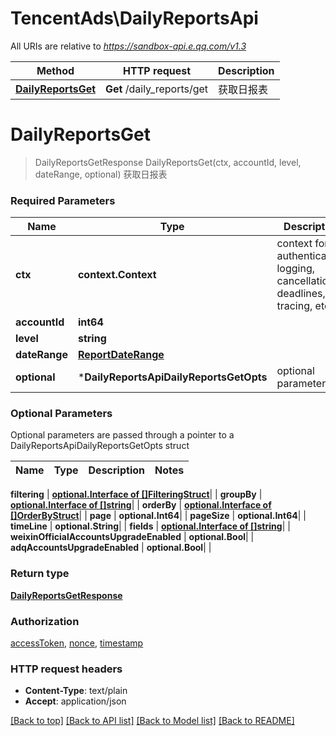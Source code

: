 # TencentAds\DailyReportsApi

All URIs are relative to *https://sandbox-api.e.qq.com/v1.3*

Method | HTTP request | Description
------------- | ------------- | -------------
[**DailyReportsGet**](DailyReportsApi.md#DailyReportsGet) | **Get** /daily_reports/get | 获取日报表


# **DailyReportsGet**
> DailyReportsGetResponse DailyReportsGet(ctx, accountId, level, dateRange, optional)
获取日报表

### Required Parameters

Name | Type | Description  | Notes
------------- | ------------- | ------------- | -------------
 **ctx** | **context.Context** | context for authentication, logging, cancellation, deadlines, tracing, etc.
  **accountId** | **int64**|  | 
  **level** | **string**|  | 
  **dateRange** | [**ReportDateRange**](ReportDateRange.md)|  | 
 **optional** | ***DailyReportsApiDailyReportsGetOpts** | optional parameters | nil if no parameters

### Optional Parameters
Optional parameters are passed through a pointer to a DailyReportsApiDailyReportsGetOpts struct

Name | Type | Description  | Notes
------------- | ------------- | ------------- | -------------



 **filtering** | [**optional.Interface of []FilteringStruct**](FilteringStruct.md)|  | 
 **groupBy** | [**optional.Interface of []string**](string.md)|  | 
 **orderBy** | [**optional.Interface of []OrderByStruct**](OrderByStruct.md)|  | 
 **page** | **optional.Int64**|  | 
 **pageSize** | **optional.Int64**|  | 
 **timeLine** | **optional.String**|  | 
 **fields** | [**optional.Interface of []string**](string.md)|  | 
 **weixinOfficialAccountsUpgradeEnabled** | **optional.Bool**|  | 
 **adqAccountsUpgradeEnabled** | **optional.Bool**|  | 

### Return type

[**DailyReportsGetResponse**](DailyReportsGetResponse.md)

### Authorization

[accessToken](../README.md#accessToken), [nonce](../README.md#nonce), [timestamp](../README.md#timestamp)

### HTTP request headers

 - **Content-Type**: text/plain
 - **Accept**: application/json

[[Back to top]](#) [[Back to API list]](../README.md#documentation-for-api-endpoints) [[Back to Model list]](../README.md#documentation-for-models) [[Back to README]](../README.md)


